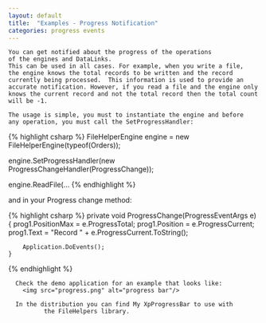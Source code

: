 ```yaml
---
layout: default
title:  "Examples - Progress Notification"
categories: progress events
---
```


	You can get notified about the progress of the operations
	of the engines and DataLinks.
	This can be used in all cases. For example, when you write a file,
	the engine knows the total records to be written and the record
	currently being processed.  This information is used to provide an
	accurate notification. However, if you read a file and the engine only
	knows the current record and not the total record then the total count
	will be -1.

	The usage is simple, you must to instantiate the engine and before
	any operation, you must call the SetProgressHandler:

{% highlight csharp %}
  FileHelperEngine engine = new FileHelperEngine(typeof(Orders));

  engine.SetProgressHandler(new ProgressChangeHandler(ProgressChange));
    
  engine.ReadFile(... 
{% endhighlight %}

and in your Progress change method:

{% highlight csharp %}
    private void ProgressChange(ProgressEventArgs e)
    {
        prog1.PositionMax = e.ProgressTotal;
        prog1.Position = e.ProgressCurrent;
        prog1.Text = "Record " + e.ProgressCurrent.ToString();

        Application.DoEvents();
    }
{% endhighlight %} 


      Check the demo application for an example that looks like:
        <img src="progress.png" alt="progress bar"/>

      In the distribution you can find My XpProgressBar to use with
              the FileHelpers library.
